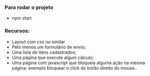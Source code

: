 ### Para rodar o projeto
- npm start

### Recursos:
- Layout com css ou similar
- Pelo menos um formulário de envio;
- Uma lista de itens cadastrados;
- Uma página que execute algum cálculo;
- Uma página com javascript que bloqueia alguma ação na mesma página: exemplo bloquear o click do botão direito do mouse..
